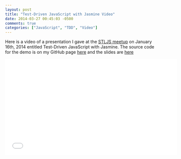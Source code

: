```yaml
---
layout: post
title: "Test-Driven JavaScript with Jasmine Video"
date: 2014-03-27 00:45:03 -0500
comments: true
categories: ["JavaScript", "TDD", "Video"]
---
```


Here is a video of a presentation I gave at the [STLJS meetup](http://www.meetup.com/STL-JS-meetup/) on January 16th, 2014 entitled Test-Driven JavaScript with Jasmine. The source code for the demo is on my GitHub page [here](http://https://github.com/bradurani/ConwaysGameOfLifeJasmineDemo) and the slides are [here](https://docs.google.com/presentation/d/1ASDGgdkzKuJ7Epwzf0T3M1Mw-jXhlH5NRIqyFKa31Pk/edit?usp=sharing)

<iframe width="560" height="315" src="//www.youtube.com/embed/Yt4QypqFDyg" frameborder="0" allowfullscreen></iframe>

